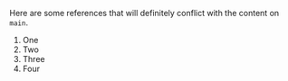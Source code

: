 Here are some references that will definitely conflict with the content on `main`.
1. One
2. Two
3. Three
4. Four
